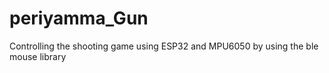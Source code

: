 # periyamma_Gun
Controlling the shooting game using ESP32 and MPU6050 by using the ble mouse library
